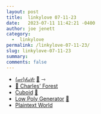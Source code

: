 ```yaml
---
layout: post
title:  linkylove 07-11-23
date:   2023-07-11 11:42:21 -0400
author: joe jenett
category:
  -  linkylove
permalink: /linkylove-07-11-23/
slug: linkylove-07-11-23
summary: 
comments: false
---
```

<ul class="linkylove">
	<li><a title="(we)bsite" href="https://we-b.site/">(𝓌𝑒)𝒷𝓈𝒾𝓉𝑒</a> <a href="https://pinboard.in/u:cogdog">📌</a> <span title="led to site shown below">⇾</span></li>
	<li><a title="Charles Chamberlain" href="https://forest.inclouds.space/">🌲 Charles' Forest</a></li>
	<li><a title="Thomas Friday | Cuboid" href="https://www.thomasfriday.com/cuboid/">Cuboid</a> <a href="https://pinboard.in/u:tdjones">📌</a></li>
	<li><a title="Low Poly Generator" href="https://cojdev.github.io/lowpoly/">Low Poly Generator</a> <a href="https://pinboard.in/u:aluciu">📌</a></li>
	<li><a title="Plaintext World" href="https://plaintextworld.com/">Plaintext World</a></li>
</ul>
<a href="https://brid.gy/publish/mastodon"></a>